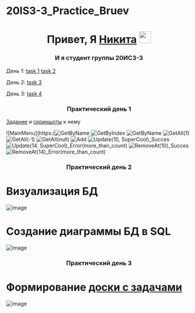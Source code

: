# 20IS3-3_Practice_Bruev
<h1 align="center">Привет, Я <a href="https://github.com/x1ANbtw" target="_blank">Никита</a> 
<img src="https://leonardo.osnova.io/d79bbe0d-42b8-5be8-bb60-7aaff8a8e826/" height="32"/></h1>
<h3 align="center">И я студент группы 20ИС3-3 </h3>

День 1: [task 1](https://github.com/x1ANbtw/20IS3-3_Practice_Bruev#:~:text=20IS3%2D3_Practice_Bruev-,%D0%9F%D1%80%D0%B0%D0%BA%D1%82%D0%B8%D1%87%D0%B5%D1%81%D0%BA%D0%B8%D0%B9%20%D0%B4%D0%B5%D0%BD%D1%8C%201,-1%20%D0%97%D0%B0%D0%B4%D0%B0%D0%BD%D0%B8%D0%B5%20task)
[task 2]()

День 2: [task 3](https://github.com/x1ANbtw/20IS3-3_Practice_Bruev/blob/main/README.md#:~:text=%D0%BA%20%D0%BD%D0%B5%D0%BC%D1%83%20screens-,%D0%9F%D1%80%D0%B0%D0%BA%D1%82%D0%B8%D1%87%D0%B5%D1%81%D0%BA%D0%B8%D0%B9%20%D0%B4%D0%B5%D0%BD%D1%8C%202,-%D0%92%D0%B8%D0%B7%D1%83%D0%B0%D0%BB%D0%B8%D0%B7%D0%B0%D1%86%D0%B8%D1%8F%20%D0%91%D0%94)

День 3: [task 4](https://github.com/x1ANbtw/20IS3-3_Practice_Bruev/blob/main/README.md#%D0%BF%D1%80%D0%B0%D0%BA%D1%82%D0%B8%D1%87%D0%B5%D1%81%D0%BA%D0%B8%D0%B9-%D0%B4%D0%B5%D0%BD%D1%8C-3:~:text=%D0%91%D0%94%20%D0%B2%20SQL-,%D0%9F%D1%80%D0%B0%D0%BA%D1%82%D0%B8%D1%87%D0%B5%D1%81%D0%BA%D0%B8%D0%B9%20%D0%B4%D0%B5%D0%BD%D1%8C%203,-%D0%A4%D0%BE%D1%80%D0%BC%D0%B8%D1%80%D0%BE%D0%B2%D0%B0%D0%BD%D0%B8%D0%B5%20%D0%B4%D0%BE%D1%81%D0%BA%D0%B8%20%D1%81)

<h3 align="center">Практический день 1</h3>

[Задание](https://github.com/x1ANbtw/20IS3-3_Practice_Bruev/tree/main/BackendAPI) и [скриншоты](https://github.com/x1ANbtw/20IS3-3_Practice_Bruev/tree/main/ScreenShots) к нему

![MainMenu](https:/![GetByName](https://user-images.githubusercontent.com/125022706/225922908-367edde6-6018-40a6-bcb4-29372d7fb7c1.jpg)
![GetByIndex](https://user-images.githubusercontent.com/125022706/225922878-6cf23f12-ef1a-4285-81f4-4a9c44130af0.jpg)
![GetByName](https://user-images.githubusercontent.com/125022706/225923745-572d5232-dc3f-494d-a495-15d13a8f4971.jpg)
![GetAll(1)](https://user-images.githubusercontent.com/125022706/225922950-70fa8e6e-f875-4da9-a72d-c2179e80436c.jpg)
![GetAll(-1)](https://user-images.githubusercontent.com/125022706/225922958-78112b41-acca-4b37-b218-a25e52b362e1.jpg)
![GetAll(null)](https://user-images.githubusercontent.com/125022706/225922960-2a3e6bda-0705-4f43-8098-28b87192c372.jpg)
![Add](https://user-images.githubusercontent.com/125022706/225923210-02542479-ff09-40b8-bd39-1f1059ce9900.jpg)
![Update(10, SuperCool)_Succes](https://user-images.githubusercontent.com/125022706/225923293-bfbc9dfa-1837-4ef9-a8c4-8ca0c4fb93fb.jpg)
![Update(14, SuperCool)_Error(more_than_count)](https://user-images.githubusercontent.com/125022706/225923327-fae39490-fe53-43ed-a501-4c4bce9fa1b8.jpg)
![RemoveAt(10)_Succes](https://user-images.githubusercontent.com/125022706/225923473-7572b569-5548-4da8-ade4-cf297f3f5ef4.jpg)
![RemoveAt(14)_Error(more_than_count)](https://user-images.githubusercontent.com/125022706/225923517-09116279-efb4-4273-9f5b-5fe9c1ea0529.jpg)



<h3 align="center">Практический день 2</h3>

# Визуализация БД
![image](https://user-images.githubusercontent.com/125022706/222664049-1e7bc556-cd7d-4bbc-91fd-3a05ba661602.png)
# Создание диаграммы БД в SQL
![image](https://user-images.githubusercontent.com/125022706/222655936-0694fef6-6238-4ef1-b329-d8bbe280a06e.png)

<h3 align="center">Практический день 3</h3>

# Формирование [доски с задачами](https://github.com/users/x1ANbtw/projects/2)
![image](https://user-images.githubusercontent.com/125022706/224269910-52e67109-9be3-4d0b-a5a5-94dc2d2af6a6.png)
